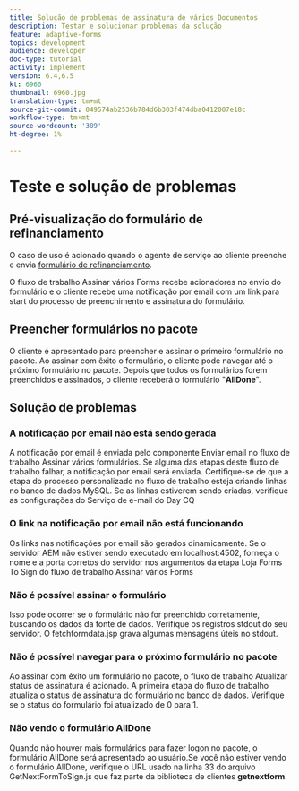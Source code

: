 ```yaml
---
title: Solução de problemas de assinatura de vários Documentos
description: Testar e solucionar problemas da solução
feature: adaptive-forms
topics: development
audience: developer
doc-type: tutorial
activity: implement
version: 6.4,6.5
kt: 6960
thumbnail: 6960.jpg
translation-type: tm+mt
source-git-commit: 049574ab2536b784d6b303f474dba0412007e18c
workflow-type: tm+mt
source-wordcount: '389'
ht-degree: 1%

---
```



# Teste e solução de problemas


## Pré-visualização do formulário de refinanciamento

O caso de uso é acionado quando o agente de serviço ao cliente preenche e envia [formulário de refinanciamento](http://localhost:4502/content/dam/formsanddocuments/formsandsigndemo/refinanceform/jcr:content?wcmmode=disabled).

O fluxo de trabalho Assinar vários Forms recebe acionadores no envio do formulário e o cliente recebe uma notificação por email com um link para start do processo de preenchimento e assinatura do formulário.

## Preencher formulários no pacote

O cliente é apresentado para preencher e assinar o primeiro formulário no pacote. Ao assinar com êxito o formulário, o cliente pode navegar até o próximo formulário no pacote. Depois que todos os formulários forem preenchidos e assinados, o cliente receberá o formulário &quot;**AllDone**&quot;.

## Solução de problemas

### A notificação por email não está sendo gerada

A notificação por email é enviada pelo componente Enviar email no fluxo de trabalho Assinar vários formulários. Se alguma das etapas deste fluxo de trabalho falhar, a notificação por email será enviada. Certifique-se de que a etapa do processo personalizado no fluxo de trabalho esteja criando linhas no banco de dados MySQL. Se as linhas estiverem sendo criadas, verifique as configurações do Serviço de e-mail do Day CQ

### O link na notificação por email não está funcionando

Os links nas notificações por email são gerados dinamicamente. Se o servidor AEM não estiver sendo executado em localhost:4502, forneça o nome e a porta corretos do servidor nos argumentos da etapa Loja Forms To Sign do fluxo de trabalho Assinar vários Forms

### Não é possível assinar o formulário

Isso pode ocorrer se o formulário não for preenchido corretamente, buscando os dados da fonte de dados. Verifique os registros stdout do seu servidor. O fetchformdata.jsp grava algumas mensagens úteis no stdout.

### Não é possível navegar para o próximo formulário no pacote

Ao assinar com êxito um formulário no pacote, o fluxo de trabalho Atualizar status de assinatura é acionado. A primeira etapa do fluxo de trabalho atualiza o status de assinatura do formulário no banco de dados. Verifique se o status do formulário foi atualizado de 0 para 1.

### Não vendo o formulário AllDone

Quando não houver mais formulários para fazer logon no pacote, o formulário AllDone será apresentado ao usuário.Se você não estiver vendo o formulário AllDone, verifique o URL usado na linha 33 do arquivo GetNextFormToSign.js que faz parte da biblioteca de clientes **getnextform**.











